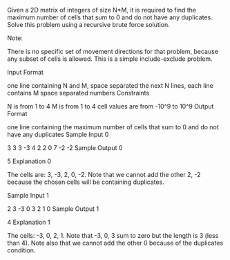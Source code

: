 Given a 2D matrix of integers of size N*M, it is required to find the maximum number of cells that sum to 0 and do not have any duplicates. Solve this problem using a recursive brute force solution.

Note:

There is no specific set of movement directions for that problem, because any subset of cells is allowed. This is a simple include-exclude problem.

Input Format

one line containing N and M, space separated
the next N lines, each line contains M space separated numbers
Constraints

N is from 1 to 4
M is from 1 to 4
cell values are from -10^9 to 10^9
Output Format

one line containing the maximum number of cells that sum to 0 and do not have any duplicates
Sample Input 0

3 3
3 -3 4
2 2 0
7 -2 -2
Sample Output 0

5
Explanation 0

The cells are: 3, -3, 2, 0, -2. Note that we cannot add the other 2, -2 because the chosen cells will be containing duplicates.

Sample Input 1

2 3
-3 0 3 
2 1 0
Sample Output 1

4
Explanation 1

The cells: -3, 0, 2, 1. Note that -3, 0, 3 sum to zero but the length is 3 (less than 4). Note also that we cannot add the other 0 because of the duplicates condition.

